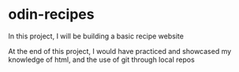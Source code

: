 # odin-recipes
In this project, I will be building a basic recipe website

At the end of this project, I would have practiced and showcased my knowledge
of html, and the use of git through local repos